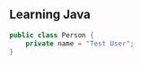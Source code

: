 ## Learning Java


```java title="Person.java"
public class Person {
    private name = "Test User";
}
```